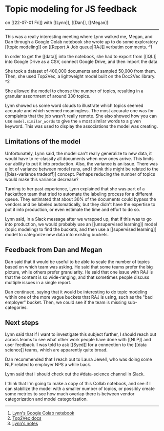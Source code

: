 # Topic modeling for JS feedback
on [[22-07-01 Fri]]
with [[Lynn]], [[Dan]], [[Megan]]

---
This was a really interesting meeting where Lynn walked me, Megan, and Dan through a Google Colab notebook she wrote up to do some exploratory [[topic modeling]] on [[Report A Job queue|RAJ]] verbatim comments. ^1

In order to get the [[data]] into the notebook, she had to export from [[IQL]] into Google Drive as a CSV, connect Google Drive, and then import the data.

She took a dataset of 400,000 documents and sampled 50,000 from them. Then, she used Top2Vec, a lightweight model built on the Doc2Vec library. ^2

She allowed the model to choose the number of topics, resulting in a granular assortment of around 330 topics. 

Lynn showed us some word clouds to illustrate which topics seemed accurate and which seemed meaningless. The most accurate one was for complaints that the job wasn't really remote. She also showed how you can use `model.similar_words` to give the `n` most similar words to a given keyword. This was used to display the associations the model was creating.

## Limitations of the model
Unfortunately, Lynn said, the model can't really generalize to new data, it would have to re-classify all documents when new ones arrive. This limits our ability to put it into production. Also, the variance is an issue. There was a lot of variance between model runs, and I think this might be related to the [[bias-variance tradeoff]] concept. Perhaps reducing the number of topics would make this variance decrease?

Turning to her past experience, Lynn explained that she was part of a hackathon team that tried to automate the labeling process for a different queue. They estimated that about 30% of the documents could bypass the vendors and be labeled automatically, but they didn't have the expertise to put it into production, or even estimate the time and effort to do so.

Lynn said, in a Slack message after we wrapped up, that if this was to go into production, we would probably use an [[unsupervised learning]] model (topic modeling) to find the buckets, and then use a [[supervised learning]] model to categorize new data into existing buckets. 

## Feedback from Dan and Megan
Dan said that it would be useful to be able to scale the number of topics based on which team was asking. He said that some teams prefer the big picture, while others prefer granularity. He said that one issue with RAJ is that the content is so wide-ranging, and that sometimes people discuss multiple issues in a single report. 

Dan continued, saying that it would be interesting to do topic modeling within one of the more vague buckets that RAJ is using, such as the "bad employer" bucket. Then, we could see if the team is missing sub-categories. 

## Next steps
Lynn said that if I want to investigate this subject further, I should reach out across teams to see what other work people have done with [[NLP]] and user feedback. I was told to ask [[Syed]] for a connection to the [[data science]] teams, which are apparently quite broad.

Dan recommended that I reach out to Laura Jewell, who was doing some NLP related to employer NPS a while back.

Lynn said that I should check out the \#data-science channel in Slack.

I think that I'm going to make a copy of this Collab notebook, and see if I can stabilize the model with a smaller number of topics, or possibly create some metrics to see how much overlap there is between vendor categorization and model categorization.

---
1. [Lynn's Google Colab notebook](https://colab.research.google.com/drive/1qYzEIhZChpc_R528NBzn-wB9i-WYA-Z6#scrollTo=lCiUxlq2BuyT76)
2. [Top2Vec docs](https://top2vec.readthedocs.io/en/latest/Top2Vec.html)
3. [Lynn's notes](https://docs.google.com/document/d/160UndWrJXq965LyGb6NJ38kB2PxoFfN1NIwLNmx0dUA/edit)
